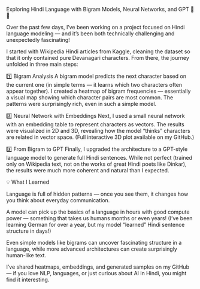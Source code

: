 Exploring Hindi Language with Bigram Models, Neural Networks, and GPT 🚀📜

Over the past few days, I’ve been working on a project focused on Hindi language modeling — and it’s been both technically challenging and unexpectedly fascinating!

I started with Wikipedia Hindi articles from Kaggle, cleaning the dataset so that it only contained pure Devanagari characters. From there, the journey unfolded in three main steps:

1️⃣ Bigram Analysis
A bigram model predicts the next character based on the current one (in simple terms — it learns which two characters often appear together).
I created a heatmap of bigram frequencies — essentially a visual map showing which character pairs are most common. The patterns were surprisingly rich, even in such a simple model.

2️⃣ Neural Network with Embeddings
Next, I used a small neural network with an embedding table to represent characters as vectors. The results were visualized in 2D and 3D, revealing how the model “thinks” characters are related in vector space. (Full interactive 3D plot available on my GitHub.)

3️⃣ From Bigram to GPT
Finally, I upgraded the architecture to a GPT-style language model to generate full Hindi sentences. While not perfect (trained only on Wikipedia text, not on the works of great Hindi poets like Dinkar), the results were much more coherent and natural than I expected.

💡 What I Learned

Language is full of hidden patterns — once you see them, it changes how you think about everyday communication.

A model can pick up the basics of a language in hours with good compute power — something that takes us humans months or even years! (I’ve been learning German for over a year, but my model “learned” Hindi sentence structure in days!)

Even simple models like bigrams can uncover fascinating structure in a language, while more advanced architectures can create surprisingly human-like text.

I’ve shared heatmaps, embeddings, and generated samples on my GitHub — if you love NLP, languages, or just curious about AI in Hindi, you might find it interesting.
